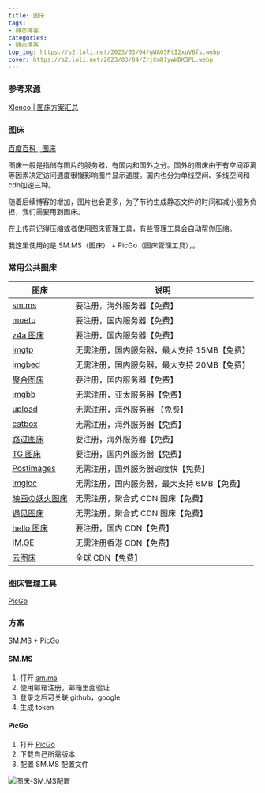 ```yaml
---
title: 图床
tags:
- 静态博客
categories:
- 静态博客
top_img: https://s2.loli.net/2023/03/04/gWAO5PtI2xuV6fs.webp
cover: https://s2.loli.net/2023/03/04/ZrjCm81ywWDK5PL.webp
---
```


### 参考来源

[Xlenco | 图床方案汇总](https://blog.xlenco.top/posts/7ea9.html)

### 图床

[百度百科 | 图床](https://baike.baidu.com/item/%E5%9B%BE%E5%BA%8A/10721348?fr=aladdin)

图床一般是指储存图片的服务器，有国内和国外之分。国外的图床由于有空间距离等因素决定访问速度很慢影响图片显示速度。国内也分为单线空间、多线空间和cdn加速三种。

随着后续博客的增加，图片也会更多，为了节约生成静态文件的时间和减小服务负担，我们需要用到图床。

在上传前记得压缩或者使用图床管理工具，有些管理工具会自动帮你压缩。

我这里使用的是 SM.MS（图床） + PicGo（图床管理工具），。

### 常用公共图床

| 图床                                           | 说明                       |
|----------------------------------------------|--------------------------|
| [sm.ms](https://sm.ms)                       | 要注册，海外服务器【免费】            |
| [moetu](https://moetu.org)                   | 要注册，国内服务器【免费】            |
| [z4a 图床](https://www.z4a.net)                | 要注册，国内服务器【免费】            |
| [imgtp](https://www.imgtp.com)               | 无需注册，国内服务器，最大支持 15MB【免费】 |
| [imgbed](https://www.imgbed.com/?lang=zh-CN) | 无需注册，国内服务器，最大支持 20MB【免费】 |
| [聚合图床](https://www.superbed.cn)              | 要注册，国内服务器【免费】            |
| [imgbb](https://imgbb.com)                   | 无需注册，亚太服务器【免费】           |
| [upload](https://upload.cc)                  | 无需注册，海外服务器 【免费】          |
| [catbox](https://catbox.moe)                 | 无需注册，海外服务器【免费】           |
| [路过图床](https://imgtu.com)                    | 要注册，海外服务器【免费】            |
| [TG 图床](https://imgtg.com)                   | 要注册，国内外服务器【免费】           |
| [Postimages](https://postimages.org)         | 无需注册，国外服务器速度快【免费】        |
| [imgloc](https://imgloc.com)                 | 无需注册，国内服务器，最大支持 6MB【免费】  |
| [映画の妖火图床](https://yh-pic.ihcloud.net)        | 无需注册，聚合式 CDN 图床【免费】      |
| [遇见图床](https://www.hualigs.cn)               | 无需注册，聚合式 CDN 图床【免费】      |
| [hello 图床](https://www.helloimg.com)         | 要注册，国内 CDN【免费】           |
| [IM.GE](https://im.ge)                       | 无需注册香港 CDN【免费】           |
| [云图床](https://cloudimge.com)                 | 全球 CDN【免费】               |

### 图床管理工具

[PicGo](https://molunerfinn.com/PicGo/)

### 方案

SM.MS + PicGo

#### SM.MS

1. 打开 [sm.ms](https://sm.ms)
2. 使用邮箱注册，邮箱里面验证
3. 登录之后可关联 github，google
4. 生成 token

#### PicGo

1. 打开 [PicGo](https://molunerfinn.com/PicGo/)
2. 下载自己所需版本
3. 配置 SM.MS 配置文件

![图床-SM.MS配置](https://s2.loli.net/2023/03/04/xjLzk42NpQUGSVT.png)



